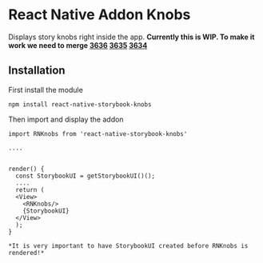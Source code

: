 # React Native Addon Knobs

Displays story knobs right inside the app.
**Currently this is WIP. To make it work we need to merge [3636](https://github.com/storybooks/storybook/pull/3636) [3635](https://github.com/storybooks/storybook/pull/3635) [3634](https://github.com/storybooks/storybook/pull/3634)**

## Installation

First install the module

`npm install react-native-storybook-knobs`

Then import and display the addon

```
import RNKnobs from 'react-native-storybook-knobs'

....


render() {
  const StorybookUI = getStorybookUI()();
  ....
  return (
  <View>
    <RNKnobs/>
    {StorybookUI}
  </View>
  );
}

*It is very important to have StorybookUI created before RNKnobs is rendered!*

```
